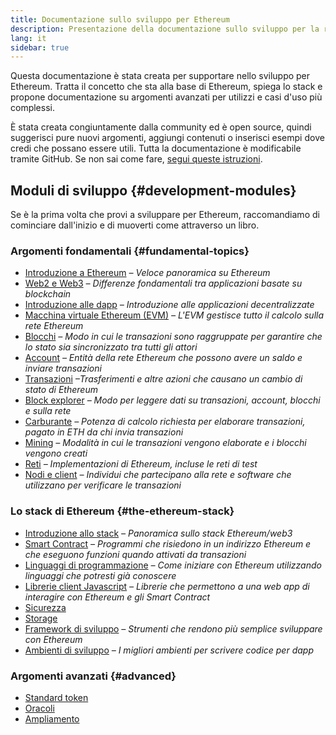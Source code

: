 ```yaml
---
title: Documentazione sullo sviluppo per Ethereum
description: Presentazione della documentazione sullo sviluppo per la rete Ethereum.
lang: it
sidebar: true
---
```


Questa documentazione è stata creata per supportare nello sviluppo per Ethereum. Tratta il concetto che sta alla base di Ethereum, spiega lo stack e propone documentazione su argomenti avanzati per utilizzi e casi d'uso più complessi.

È stata creata congiuntamente dalla community ed è open source, quindi suggerisci pure nuovi argomenti, aggiungi contenuti o inserisci esempi dove credi che possano essere utili. Tutta la documentazione è modificabile tramite GitHub. Se non sai come fare, [segui queste istruzioni](https://github.com/ethereum/ethereum-org-website/blob/dev/README.md).

## Moduli di sviluppo {#development-modules}

Se è la prima volta che provi a sviluppare per Ethereum, raccomandiamo di cominciare dall'inizio e di muoverti come attraverso un libro.

### Argomenti fondamentali {#fundamental-topics}

- [Introduzione a Ethereum](/developers/docs/intro-to-ethereum/) _– Veloce panoramica su Ethereum_
- [Web2 e Web3](/developers/docs/web2-vs-web3/) _– Differenze fondamentali tra applicazioni basate su blockchain_
- [Introduzione alle dapp](/developers/docs/dapps/) _– Introduzione alle applicazioni decentralizzate_
- [Macchina virtuale Ethereum (EVM)](/developers/docs/evm/) _– L'EVM gestisce tutto il calcolo sulla rete Ethereum_
- [Blocchi](/developers/docs/blocks/) _– Modo in cui le transazioni sono raggruppate per garantire che lo stato sia sincronizzato tra tutti gli attori_
- [Account](/developers/docs/accounts/) _– Entità della rete Ethereum che possono avere un saldo e inviare transazioni_
- [Transazioni](/developers/docs/transactions/) _–Trasferimenti e altre azioni che causano un cambio di stato di Ethereum_
- [Block explorer](/developers/docs/data-and-analytics/block-explorers/) _– Modo per leggere dati su transazioni, account, blocchi e sulla rete_
- [Carburante](/developers/docs/gas/) _– Potenza di calcolo richiesta per elaborare transazioni, pagato in ETH da chi invia transazioni_
- [Mining](/developers/docs/consensus-mechanisms/pow/mining/) _– Modalità in cui le transazioni vengono elaborate e i blocchi vengono creati_
- [Reti](/developers/docs/networks/) _– Implementazioni di Ethereum, incluse le reti di test_
- [Nodi e client](/developers/docs/nodes-and-clients/) _– Individui che partecipano alla rete e software che utilizzano per verificare le transazioni_

### Lo stack di Ethereum {#the-ethereum-stack}

- [Introduzione allo stack](/developers/docs/ethereum-stack/) _– Panoramica sullo stack Ethereum/web3_
- [Smart Contract](/developers/docs/smart-contracts/) _– Programmi che risiedono in un indirizzo Ethereum e che eseguono funzioni quando attivati da transazioni_
- [Linguaggi di programmazione](/developers/docs/programming-languages/) _– Come iniziare con Ethereum utilizzando linguaggi che potresti già conoscere_
- [Librerie client Javascript](/developers/docs/apis/javascript/) _– Librerie che permettono a una web app di interagire con Ethereum e gli Smart Contract_
- [Sicurezza](/developers/docs/smart-contracts/security/)
- [Storage](/developers/docs/storage/)
- [Framework di sviluppo](/developers/docs/frameworks/) _– Strumenti che rendono più semplice sviluppare con Ethereum_
- [Ambienti di sviluppo](/developers/docs/ides/) _– I migliori ambienti per scrivere codice per dapp_

### Argomenti avanzati {#advanced}

- [Standard token](/developers/docs/standards/tokens/)
- [Oracoli](/developers/docs/oracles/)
- [Ampliamento](/developers/docs/layer-2-scaling/)
